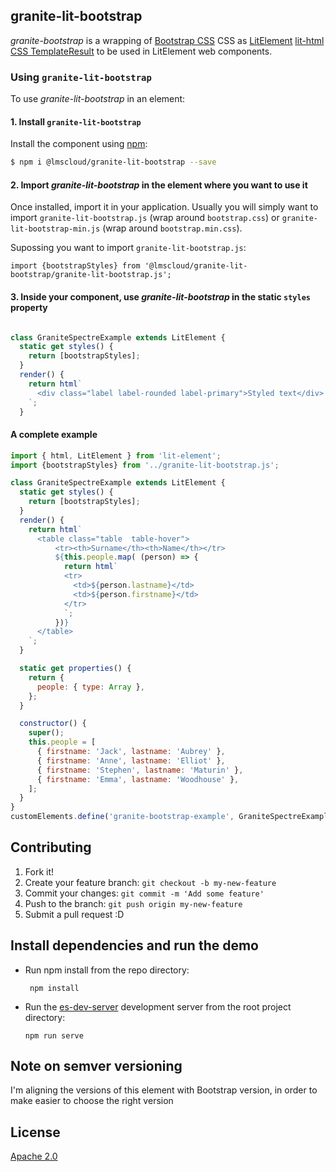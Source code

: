 <!--[![Published on webcomponents.org](https://img.shields.io/badge/webcomponents.org-published-blue.svg)](https://www.webcomponents.org/element/LostInBrittany/granite-lit-bootstrap)-->

## granite-lit-bootstrap

*granite-bootstrap* is a wrapping of [Bootstrap CSS](https://getbootstrap.com/) CSS as [LitElement](https://lit-element.polymer-project.org/) [lit-html CSS TemplateResult](https://lit-element.polymer-project.org/guide/styles) to be used in LitElement web components.




### Using `granite-lit-bootstrap`

To use *granite-lit-bootstrap* in an element:


#### 1. Install `granite-lit-bootstrap`


Install the component using [npm](https://www.npmjs.com/):

```sh
$ npm i @lmscloud/granite-lit-bootstrap --save
```


#### 2. Import *granite-lit-bootstrap* in the element where you want to use it


Once installed, import it in your application. Usually you will simply want to import `granite-lit-bootstrap.js` (wrap around `bootstrap.css`) or `granite-lit-bootstrap-min.js` (wrap around `bootstrap.min.css`).

Supossing you want to import `granite-lit-bootstrap.js`:
 
```
import {bootstrapStyles} from '@lmscloud/granite-lit-bootstrap/granite-lit-bootstrap.js';
``` 

#### 3. Inside your component, use *granite-lit-bootstrap* in the static `styles` property


```js

class GraniteSpectreExample extends LitElement {
  static get styles() {
    return [bootstrapStyles];
  }
  render() {
    return html`
      <div class="label label-rounded label-primary">Styled text</div>
    `;
  }
```


#### A complete example

```js
import { html, LitElement } from 'lit-element';
import {bootstrapStyles} from '../granite-lit-bootstrap.js';

class GraniteSpectreExample extends LitElement {
  static get styles() {
    return [bootstrapStyles];
  }
  render() {
    return html`
      <table class="table  table-hover">
          <tr><th>Surname</th><th>Name</th></tr>
          ${this.people.map( (person) => {
            return html`
            <tr>
              <td>${person.lastname}</td>
              <td>${person.firstname}</td>
            </tr>
            `;
          })}
      </table>
    `;
  }

  static get properties() {
    return {
      people: { type: Array },
    };
  }

  constructor() {
    super();
    this.people = [
      { firstname: 'Jack', lastname: 'Aubrey' },
      { firstname: 'Anne', lastname: 'Elliot' },
      { firstname: 'Stephen', lastname: 'Maturin' },
      { firstname: 'Emma', lastname: 'Woodhouse' },
    ];
  }
}
customElements.define('granite-bootstrap-example', GraniteSpectreExample);

```

## Contributing

1. Fork it!
2. Create your feature branch: `git checkout -b my-new-feature`
3. Commit your changes: `git commit -m 'Add some feature'`
4. Push to the branch: `git push origin my-new-feature`
5. Submit a pull request :D

## Install dependencies and run the demo

+   Run npm install from the repo directory:

    ```
     npm install
    ```
+   Run the [es-dev-server](https://open-wc.org/developing/es-dev-server.html) development server from the root project directory:

    ```
    npm run serve
    ```


## Note on semver versioning

I'm aligning the versions of this element with Bootstrap version, in order to make easier to choose the right version
 
## License

[Apache 2.0](http://www.apache.org/licenses/LICENSE-2.0)
